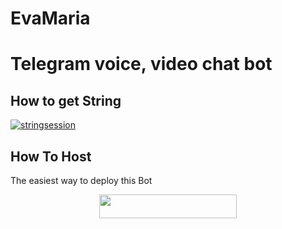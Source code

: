 # EvaMaria
# Telegram voice, video chat bot


## How to get String
[![stringsession](https://img.shields.io/badge/repl.it-generateStringName-Blackred)](https://repl.it/@subinps/getStringName)

## How To Host
The easiest way to deploy this Bot
<p align="center"><a href="https://heroku.com/deploy?template=https://github.com/Mister-Dark-Prince/EvaMaria"> <img src="https://img.shields.io/badge/Deploy%20To%20Heroku-purple?style=for-the-badge&logo=heroku" width="220" height="38.45"/></a></p>


